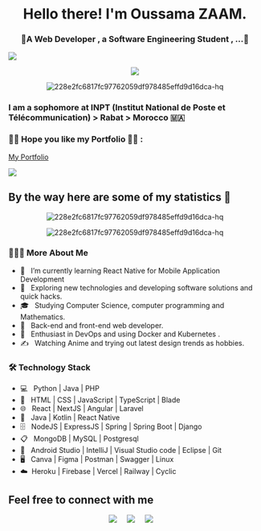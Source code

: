 <h1 align="center"> Hello there! I'm Oussama ZAAM.</h1>

<h3 align="center">🚩A Web Developer , a Software Engineering Student , ...🚩</h3>

![](https://komarev.com/ghpvc/?username=oussamaZAAM&color=green&style=for-the-badge)

<p align="center">
  <a href="https://github.com/DenverCoder1/readme-typing-svg"><img src="https://readme-typing-svg.herokuapp.com?lines=Web+Developer;Software+Engineering+Student;MERN/MEAN+Stack+Developer;UX/UI+Design+Student;Cloud+Computing+Student;Japanese+Culture+Enthusiast+⛩️%20&center=true&width=1000&height=100"></a>
</p>

<!-- ------------------------------------------------------------------------------------------------------------------------ -->
<!-- <a align="center" href="https://ibb.co/jz5zkrJ"><img src="https://i.ibb.co/ZSJSzM2/github-Readme.jpg" alt="github-Readme" border="0" width="500"></a> -->
<p align="center"><img src="https://i.ibb.co/4SjTH5G/228e2fc6817fc97762059df978485effd9d16dca-hq.gif" alt="228e2fc6817fc97762059df978485effd9d16dca-hq" border="0"></p>

### I am a sophomore at INPT (Institut National de Poste et Télécommunication) > Rabat > Morocco 🇲🇦

### 🏴‍☠️ Hope you like my Portfolio 🏴‍☠️ : 
[My Portfolio](https://zaam.vercel.app)

<a href="https://www.youtube.com/watch?v=dQw4w9WgXcQ"><img src="https://user-images.githubusercontent.com/73097560/115834477-dbab4500-a447-11eb-908a-139a6edaec5c.gif"></a>

## By the way here are some of my statistics 🚀
<p align="center">
  <img src="https://github-readme-stats.vercel.app/api?username=oussamaZAAM&show_icons=true&theme=dracula" alt="228e2fc6817fc97762059df978485effd9d16dca-hq" border="0">
</p>
<p align="center">
  <img src="https://github-readme-stats.vercel.app/api/top-langs/?username=oussamaZAAM&theme=dracula" alt="228e2fc6817fc97762059df978485effd9d16dca-hq" border="0">
</p>

<!-- ------------------------------------------------------------------------------------------------------------------------ -->


<h3> 👨🏻‍💻 More About Me </h3>

- 🔭 &nbsp; I’m currently learning React Native for Mobile Application Development
- 🤔 &nbsp; Exploring new technologies and developing software solutions and quick hacks.
- 🎓 &nbsp; Studying Computer Science, computer programming and Mathematics.
- 💼 &nbsp; Back-end and front-end web developer.
- 🌱 &nbsp; Enthusiast in DevOps and using Docker and Kubernetes .
- ✍️ &nbsp; Watching Anime and trying out latest design trends as hobbies.

<h3>🛠 Technology Stack</h3>

- 💻 &nbsp; Python | Java | PHP
- 📙 &nbsp; HTML | CSS | JavaScript | TypeScript | Blade
- 🌐 &nbsp; React | NextJS | Angular | Laravel
- 📱 &nbsp; Java | Kotlin | React Native
- 🗄️ &nbsp; NodeJS | ExpressJS | Spring | Spring Boot | Django
- 📋 &nbsp; MongoDB | MySQL | Postgresql
- 🔧 &nbsp; Android Studio | IntelliJ | Visual Studio code | Eclipse | Git
- 🖥 &nbsp; Canva | Figma | Postman | Swagger | Linux
- ☁️&nbsp; Heroku | Firebase | Vercel | Railway | Cyclic


## Feel free to connect with me
<p align="center">
  <a href="mailto:zaam.oussama@gmail.com?subject=Olá%20From%20github"><img src="https://img.shields.io/badge/gmail-%23D14836.svg?&style=for-the-badge&logo=gmail&logoColor=white" /></a>&nbsp;&nbsp;&nbsp;&nbsp;
  <a href="https://www.instagram.com/faithfu_li/"><img src="https://img.shields.io/badge/instagram-%23dc2743.svg?&style=for-the-badge&logo=instagram&logoColor=white" /></a>&nbsp;&nbsp;&nbsp;&nbsp;
  <a href="https://www.linkedin.com/in/oussama-zaam-636750231/"><img src="https://img.shields.io/badge/linkedin-%230077B5.svg?&style=for-the-badge&logo=linkedin&logoColor=white" /></a>&nbsp;&nbsp;&nbsp;&nbsp;
</p>
